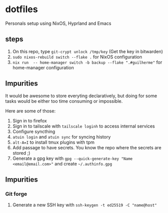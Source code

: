# dotfiles

Personals setup using NixOS, Hyprland and Emacs

## steps

1. On this repo, type `git-crypt unlock /tmp/key` (Get the key in bitwarden)
1. `sudo nixos-rebuild switch --flake .` for NixOS configuration
1. `nix run  -- home-manager switch -b backup --flake ".#guilherme"` for home-manager configuration

## Impurities

It would be awesome to store everyting declaratively, but doing for some tasks would be either too time consuming or impossible.

Here are some of those:

1. Sign in to firefox
1. Sign in to tailscale with `tailscale loginh` to access internal services
1. Configure syncthing
1. `atuin login` and `atuin sync` for syncing history
1. `alt-A=I` to install tmux plugins with tpm
1. Add passage to have secrets. You know the repo where the secrets are stored ;)
1. Generate a gpg key with `gpg --quick-generate-key "Name <email@email.com>"` and create `~/.authinfo.gpg`

## Impurities


### Git forge
1. Generate a new SSH key with `ssh-keygen -t ed25519 -C "name@host"`
